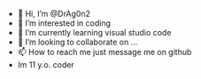 - 👋 Hi, I’m @DrAg0n2
- 👀 I’m interested in coding
- 🌱 I’m currently learning visual studio code
- 💞️ I’m looking to collaborate on ...
- 📫 How to reach me just message me on github
- Im 11 y.o. coder

<!---
DrAg0n2/DrAg0n2 is a ✨ special ✨ repository because its `README.md` (this file) appears on your GitHub profile.
You can click the Preview link to take a look at your changes.
--->
